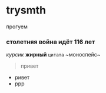 # trysmth
прогуем 
### столетняя война идёт 116 лет
_курсик_ **жирный** `цитата` ~моноспейс~
> привет
+ ривет
+ ррр
